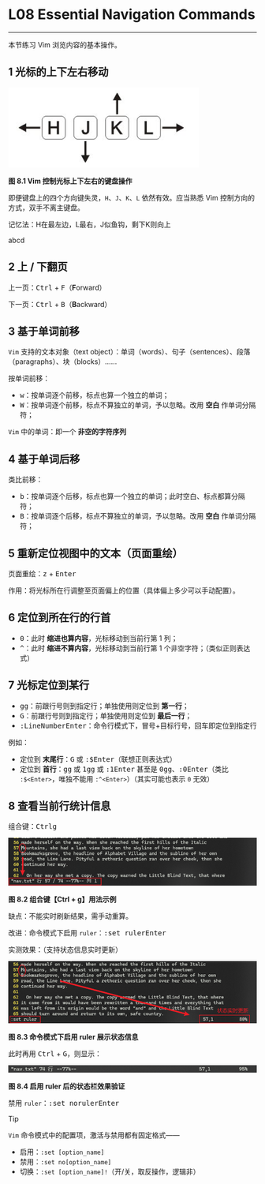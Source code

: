 # L08 Essential Navigation Commands
---

本节练习 Vim 浏览内容的基本操作。

## 1 光标的上下左右移动

![](../assets/8-1.png)

**图 8.1 Vim 控制光标上下左右的键盘操作**

即便键盘上的四个方向键失灵，`H`、`J`、`K`、`L` 依然有效。应当熟悉 Vim 控制方向的方式，双手不离主键盘。

记忆法：H在最左边，L最右，J似鱼钩，剩下K则向上

abcd

## 2 上 / 下翻页

上一页：<kbd>Ctrl</kbd> + <kbd>F</kbd>（**F**orward）

下一页：<kbd>Ctrl</kbd> + <kbd>B</kbd>（**B**ackward）



## 3 基于单词前移

`Vim` 支持的文本对象（text object）：单词（words）、句子（sentences）、段落（paragraphs）、块（blocks）……

按单词前移：

- <kbd>w</kbd>：按单词逐个前移，标点也算一个独立的单词；
- <kbd>W</kbd>：按单词逐个前移，标点不算独立的单词，予以忽略。改用 **空白** 作单词分隔符；

`Vim` 中的单词：即一个 **非空的字符序列**



## 4 基于单词后移

类比前移：

- <kbd>b</kbd>：按单词逐个后移，标点也算一个独立的单词；此时空白、标点都算分隔符；
- <kbd>B</kbd>：按单词逐个后移，标点不算独立的单词，予以忽略。改用 **空白** 作单词分隔符；



## 5 重新定位视图中的文本（页面重绘）

页面重绘：<kbd>z</kbd> + <kbd>Enter</kbd>

作用：将光标所在行调整至页面偏上的位置（具体偏上多少可以手动配置）。



## 6 定位到所在行的行首

- <kbd>0</kbd>：此时 **缩进也算内容**，光标移动到当前行第 1 列；
- <kbd>^</kbd>：此时 **缩进不算内容**，光标移动到当前行第 1 个非空字符；（类似正则表达式）



## 7 光标定位到某行

- <kbd>gg</kbd>：前跟行号则到指定行；单独使用则定位到 **第一行**；
- <kbd>G</kbd>：前跟行号则到指定行；单独使用则定位到 **最后一行**；
- <kbd>:</kbd><kbd>LineNumber</kbd><kbd>Enter</kbd>：命令行模式下，冒号+目标行号，回车即定位到指定行

例如：

- 定位到 **末尾行**：<kbd>G</kbd> 或 <kbd>:</kbd><kbd>$</kbd><kbd>Enter</kbd>（联想正则表达式）
- 定位到 **首行**：<kbd>gg</kbd> 或 <kbd>1</kbd><kbd>gg</kbd> 或 <kbd>:</kbd><kbd>1</kbd><kbd>Enter</kbd> 甚至是  <kbd>0</kbd><kbd>gg</kbd>、<kbd>:</kbd><kbd>0</kbd><kbd>Enter</kbd>（类比 `:$<Enter>`，唯独不能用 `:^<Enter>`）（其实可能也表示 `0` 无效）



## 8 查看当前行统计信息

组合键：<kbd>Ctrl</kbd><kbd>g</kbd>

![Ctrl + g](../assets/8-2.png)

**图 8.2 组合键【Ctrl + g】用法示例**

缺点：不能实时刷新结果，需手动重算。

改进：命令模式下启用 `ruler`：<kbd>:set ruler</kbd><kbd>Enter</kbd> 

实测效果：（支持状态信息实时更新）

![enable ruler under line mode](../assets/8-3.png)

**图 8.3 命令模式下启用 ruler 展示状态信息**

此时再用 <kbd>Ctrl</kbd> + <kbd>G</kbd>，则显示：

![Ctrl + g with ruler enabled](../assets/8-4.png)

**图 8.4 启用 ruler 后的状态栏效果验证**

禁用 `ruler`：<kbd>:set noruler</kbd><kbd>Enter</kbd>

> [!tip]
>
> `Vim` 命令模式中的配置项，激活与禁用都有固定格式——
>
> - 启用：`:set [option_name]`
> - 禁用：`:set no[option_name]`
> - 切换：`:set [option_name]!`（开/关，取反操作，逻辑非）
